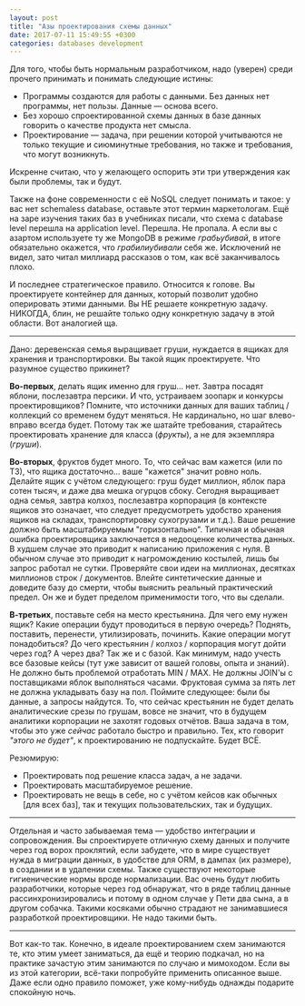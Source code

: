 ```yaml
---
layout: post
title: "Азы проектирования схемы данных"
date: 2017-07-11 15:49:55 +0300
categories: databases development
---
```

Для того, чтобы быть нормальным разработчиком, надо (уверен) среди прочего принимать и понимать следующие истины:
* Программы создаются для работы с данными. Без данных нет программы, нет пользы. Данные — основа всего.
* Без хорошо спроектированной схемы данных в базе данных говорить о качестве продукта нет смысла.
* Проектирование — задача, при решении которой учитываются не только текущие и сиюминутные требования, но также и требования, что могут возникнуть.

Искренне считаю, что у желающего оспорить эти три утверждения как были проблемы, так и будут.

Также на фоне современности с её NoSQL следует понимать и такое: у вас нет schemaless database, оставьте этот термин маркетологам. Ещё на заре изучения таких баз в учебниках писали, что схема с database level перешла на application level. Перешла. Не пропала. А если вы с азартом используете ту же MongoDB в режиме *грабьубивай*, в итоге обязательно окажется, что *грабилиубивали* себя же. Исключений не видел, зато читал миллиард рассказов о том, как всё заканчивалось плохо.

И последнее стратегическое правило. Относится к голове. Вы проектируете контейнер для данных, который позволит удобно оперировать этими данными. Вы НЕ решаете конкретную задачу. НИКОГДА, блин, не решайте только одну конкретную задачу в этой области. Вот аналогией ща.

---

Дано: деревенская семья выращивает груши, нуждается в ящиках для хранения и транспортировки. Вы такой ящик проектируете. Что разумное существо прикинет?

**Во-первых**, делать ящик именно для груш... нет. Завтра посадят яблони, послезавтра персики. И что, устраиваем зоопарк и конкурсы проектировщиков? Помните, что источники данных для ваших таблиц / коллекций со временем будут меняться. Не кардинально, но шаг влево-вправо всегда будет. Потому так же шатайте требования, старайтесь проектировать хранение для класса (*фрукты*), а не для экземпляра (*груши*).

**Во-вторых**, фруктов будет много. То, что сейчас вам кажется (или по ТЗ), что ящика достаточно... ваше "кажется" значит ровно ноль. Делайте ящик с учётом следующего: груш будет миллион, яблок пара сотен тысяч, и даже два мешка огурцов сбоку. Сегодня выращивает одна семья, завтра колхоз, послезавтра корпорация (в контексте ящиков это означает, что следует предусмотреть удобство хранения ящиков на складах, транспортировку сухогрузами и т.д.). Ваше решение должно быть масштабируемым "горизонтально". Типичная и обычная ошибка проектировщика заключается в недооценке количества данных. В худшем случае это приводит к написанию приложения с нуля. В обычном случае это приводит к нагромождению костылей, лишь бы запрос работал не сутки. Проверяйте свои идеи на миллионах, десятках миллионов строк / документов. Влейте синтетические данные и доведите базу до смерти, чтобы выяснить реальный практический предел. Он же и будет пределом применимости того, что вы сделали.

**В-третьих**, поставьте себя на место крестьянина. Для чего ему нужен ящик? Какие операции будут проводиться в первую очередь? Поднять, поставить, перенести, утилизировать, починить. Какие операции могут понадобиться? До чего крестьянин / колхоз / корпорация могут дойти через год? А через два? Так же и с базой. Как минимум, надо учесть все базовые кейсы (тут уже зависит от вашей головы, опыта и знаний). Не должно быть проблемой отработать MIN / MAX. Не должны JOIN'ы с поставщиками яблок выполняться часами. Фруктовая сумма за пять лет не должна укладывать базу на пол. Поймите следующее: были бы данные, а запросы найдутся. То, что сейчас крестьянин не будет делать аналитические срезы по грушам, вовсе не значит, что в будущем аналитики корпорации не захотят годовых отчётов. Ваша задача в том, чтобы это уже *сейчас* работало быстро и правильно. Тех, кто говорит *"этого не будет"*, к проектированию не подпускайте. Будет ВСЁ.

Резюмирую:
* Проектировать под решение класса задач, а не задачи.
* Проектировать масштабируемое решение.
* Проектировать не вещь в себе, но с учётом кейсов как обычных [для всех баз], так и текущих пользовательских, так и будущих.

---

Отдельная и часто забываемая тема — удобство интеграции и сопровождения. Вы спроектируете отличную схему данных и получите через год ворох проклятий, если забудете, что в мире существует нужда в миграции данных, в удобстве для ORM, в дампах (их размере), в создании и в удалении схемы. Также существуют некоторые гигиенические нормы вроде нормализации. Вас очень будут любить разработчики, которые через год обнаружат, что в ряде таблиц данные рассинхронизировались и потому в одном случае у Пети два сына, а в другом собачка. Такими косяками обычно страдают не занимавшиеся разработкой проектировщики. Не надо такими быть.

---

Вот как-то так. Конечно, в идеале проектированием схем занимаются те, кто этим умеет заниматься, да ещё и теорию подкачал, но на практике зачастую этим занимаются по случаю и мимоходом. Если вы из этой категории, всё-таки попробуйте применить описанное выше. Даже если одно правило поможет, уже кому-нибудь однажды подарите спокойную ночь.
